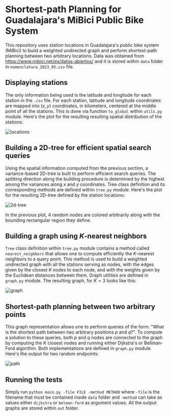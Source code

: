 # Shortest-path Planning for Guadalajara's MiBici Public Bike System

This repository uses station locations in Guadalajara's public bike system (MiBici) to build a weighted undirected graph and perform shortest-path planning between two arbitrary locations. Data was obtained from https://www.mibici.net/es/datos-abiertos/ and it is stored within `data` folder in `nomenclatura_2023_05.csv` file.

## Displaying stations
The only information being used is the latitude and longitude for each station in the `.csv` file. For each station, latitude and longitude coordinates are mapped into $(x,y)$ coordinates, in kilometers, centered at the middle point of all the stations. This is done via function `to_global` within `utils.py` module. Here's the plot for the resulting resulting spatial distribution of the stations:

![locations](https://github.com/a-lemus96/mibici-gdl/assets/95151624/fc85087c-632b-426a-b3c1-c55c107d6364)

## Building a 2D-tree for efficient spatial search queries
Using the spatial information computed from the previous section, a variance-based 2D-tree is built to perform efficient search queries. The splitting direction along the building procedure is determined by the highest among the variances along $x$ and $y$ coordinates. Tree class definition and its corresponding methods are defined within `tree.py` module. Here's the plot for the resulting 2D-tree defined by the station locations:

![2d-tree](https://github.com/a-lemus96/mibici-gdl/assets/95151624/75664194-bb78-4d04-97de-dbf7d824503d)

In the previous plot, 4 random nodes are colored arbitrarily along with the bounding rectangular region they define.

## Building a graph using $K$-nearest neighbors
`Tree` class definition within `tree.py` module contains a method called `nearest_neighbors` that allows one to compute efficiently the $K$-nearest neighbors to a query point. This method is used to build a weighted undirected graph with all the stations serving as nodes, with the edges given by the closest $K$ nodes to each node, and with the weights given by the Euclidean distances between them. Graph utilities are defined in `graph.py` module. The resulting graph, for $K = 3$ looks like this:

![graph](https://github.com/a-lemus96/mibici-gdl/assets/95151624/e408cf52-40e6-4b1a-ab13-cbe02cf5cf1e)

## Shortest-path planning between two arbitrary points
This graph representation allows one to perform queries of the form: "What is the shortest path between two arbitrary positions $p$ and $q$?". To compute a solution to these queries, both $p$ and $q$ nodes are connected to the graph by computing the $K$ closest nodes and running either Dijkstra's or Bellman-Ford algorithm.  Both implementations are defined in `graph.py` module. Here's  the output for two random endpoints:

![path](https://github.com/a-lemus96/mibici-gdl/assets/95151624/e8c67072-e6fa-4861-b393-715a1dd1478f)

## Running the tests
Simply run `python main.py -file FILE -method METHOD` where `-file` is the filename that must be contained inside `data` folder and `-method` can take as values either `dijkstra` or `belman-ford` as argument values. All the output graphs are stored within `out` folder.

